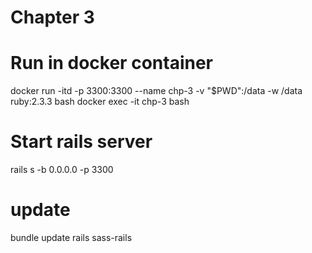 # Chapter 3

# Run in docker container
docker run -itd -p 3300:3300 --name chp-3 -v "$PWD":/data -w /data ruby:2.3.3 bash
docker exec -it chp-3 bash

# Start rails server
rails s -b 0.0.0.0 -p 3300

# update
bundle update rails sass-rails
